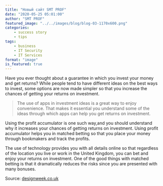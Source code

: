 ```yaml
---
title: "Новый сайт SMT PROF"
date: "2020-05-25 05:01:00"
author: "SMT PROF"
featured_image: "../../images/blog/blog-03-1170x600.png"
categories: 
    - success story
    - tips
tags: 
    - business
    - IT Security
    - IT Services
format: "image"
is_featured: true
---
```


Have you ever thought about a guarantee in which you invest your money and get returns? While people tend to have different ideas on the best ways to invest, some options are now made simpler so that you increase the chances of getting your returns on investment. 

>The use of apps in investment ideas is a great way to enjoy convenience. That makes it essential you understand some of the ideas through which apps can help you get returns on investment.

Using the profit accumulator is one such way,and you should understand why it increases your chances of getting returns on investment. Using profit accumulator helps you in matched betting so that you place your money through bookmakers and track the profits. 

The use of technology provides you with all details online so that regardless of the location you live or work in the United Kingdom, you can bet and enjoy your returns on investment.
One of the good things with matched betting is that it dramatically reduces the risks since you are presented with many bonuses.

Source: [designweek.co.uk](designweek.co.uk) 






